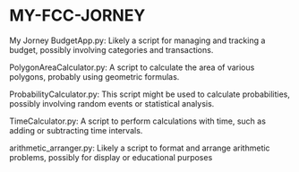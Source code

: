 # MY-FCC-JORNEY
My Jorney
BudgetApp.py: Likely a script for managing and tracking a budget, possibly involving categories and transactions.

PolygonAreaCalculator.py: A script to calculate the area of various polygons, probably using geometric formulas.

ProbabilityCalculator.py: This script might be used to calculate probabilities, possibly involving random events or statistical analysis.

TimeCalculator.py: A script to perform calculations with time, such as adding or subtracting time intervals.

arithmetic_arranger.py: Likely a script to format and arrange arithmetic problems, possibly for display or educational purposes
